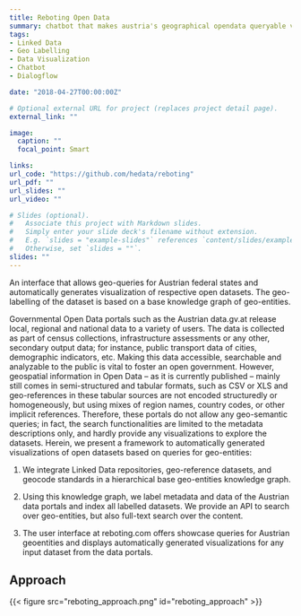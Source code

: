 ```yaml
---
title: Reboting Open Data
summary: chatbot that makes austria's geographical opendata queryable via visualizations for human beings.
tags:
- Linked Data
- Geo Labelling
- Data Visualization
- Chatbot
- Dialogflow

date: "2018-04-27T00:00:00Z"

# Optional external URL for project (replaces project detail page).
external_link: ""

image:
  caption: ""
  focal_point: Smart

links:
url_code: "https://github.com/hedata/reboting"
url_pdf: ""
url_slides: ""
url_video: ""

# Slides (optional).
#   Associate this project with Markdown slides.
#   Simply enter your slide deck's filename without extension.
#   E.g. `slides = "example-slides"` references `content/slides/example-slides.md`.
#   Otherwise, set `slides = ""`.
slides: ""
---
```


An interface that allows geo-queries for Austrian federal states and automatically generates visualization of respective open datasets. The geo-labelling of the dataset is based on a base knowledge graph of geo-entities.

Governmental Open Data portals such as the Austrian data.gv.at release local,
regional and national data to a variety of users. The data is collected as part
of census collections, infrastructure assessments or any other, secondary output
data; for instance, public transport data of cities, demographic indicators, etc.
Making this data accessible, searchable and analyzable to the public is vital to
foster an open government. However, geospatial information in Open Data –
as it is currently published – mainly still comes in semi-structured and tabular
formats, such as CSV or XLS  and geo-references in these tabular sources are
not encoded structuredly or homogeneously, but using mixes of region names,
country codes, or other implicit references. Therefore, these portals do not allow
any geo-semantic queries; in fact, the search functionalities are limited to the
metadata descriptions only, and hardly provide any visualizations to explore the
datasets. Herein, we present a framework to automatically generated visualizations of open datasets based on queries for geo-entities:

1. We integrate Linked Data repositories, geo-reference datasets, and geocode
standards in a hierarchical base geo-entities knowledge graph.

2. Using this knowledge graph, we label metadata and data of the Austrian
data portals and index all labelled datasets. We provide an API to search
over geo-entities, but also full-text search over the content.

3. The user interface at reboting.com offers showcase queries for Austrian geoentities and displays automatically generated visualizations for any input
dataset from the data portals.

## Approach

{{< figure src="reboting_approach.png" id="reboting_approach" >}}
